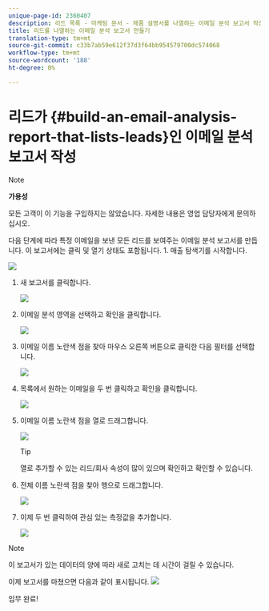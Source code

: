 ```yaml
---
unique-page-id: 2360407
description: 리드 목록 - 마케팅 문서 - 제품 설명서를 나열하는 이메일 분석 보고서 작성
title: 리드를 나열하는 이메일 분석 보고서 만들기
translation-type: tm+mt
source-git-commit: c33b7ab59e612f37d3f64bb954579700dc574068
workflow-type: tm+mt
source-wordcount: '188'
ht-degree: 0%

---
```



# 리드가 {#build-an-email-analysis-report-that-lists-leads}인 이메일 분석 보고서 작성

>[!NOTE]
>
>**가용성**
>
>모든 고객이 이 기능을 구입하지는 않았습니다. 자세한 내용은 영업 담당자에게 문의하십시오.

다음 단계에 따라 특정 이메일을 보낸 모든 리드를 보여주는 이메일 분석 보고서를 만듭니다. 이 보고서에는 클릭 및 열기 상태도 포함됩니다. 1. 매출 탐색기를 시작합니다.

![](assets/image2014-9-17-19-3a12-3a54.png)

1. 새 보고서를 클릭합니다.

   ![](assets/image2014-9-17-19-3a13-3a1.png)

1. 이메일 분석 영역을 선택하고 확인을 클릭합니다.

   ![](assets/image2014-9-17-19-3a14-3a0.png)

1. 이메일 이름 노란색 점을 찾아 마우스 오른쪽 버튼으로 클릭한 다음 필터를 선택합니다.

   ![](assets/image2014-9-17-19-3a14-3a6.png)

1. 목록에서 원하는 이메일을 두 번 클릭하고 확인을 클릭합니다.

   ![](assets/image2014-9-17-19-3a14-3a11.png)

1. 이메일 이름 노란색 점을 열로 드래그합니다.

   ![](assets/image2014-9-17-19-3a15-3a0.png)

   >[!TIP]
   >
   >열로 추가할 수 있는 리드/회사 속성이 많이 있으며 확인하고 확인할 수 있습니다.

1. 전체 이름 노란색 점을 찾아 행으로 드래그합니다.

   ![](assets/image2014-9-17-19-3a15-3a32.png)

1. 이제 두 번 클릭하여 관심 있는 측정값을 추가합니다.

   ![](assets/image2014-9-17-19-3a15-3a47.png)

>[!NOTE]
>
>이 보고서가 있는 데이터의 양에 따라 새로 고치는 데 시간이 걸릴 수 있습니다.

이제 보고서를 마쳤으면 다음과 같이 표시됩니다.   ![](assets/image2014-9-17-19-3a16-3a39.png)

임무 완료!
